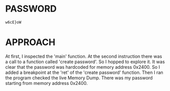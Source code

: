 # PASSWORD

`w6cE}oW`

# APPROACH

At first, I inspected the 'main' function. At the second instruction there was a call to a function called
'create password'. So I hopped to explore it. It was clear that the password was hardcoded for memory address
0x2400. So I added a breakpoint at the 'ret' of the 'create password' function. Then I ran the program 
checked the live Memory Dump. There was my password starting from memory address 0x2400.
